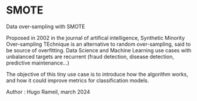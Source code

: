# SMOTE
Data over-sampling with SMOTE 

Proposed in 2002 in the journal of artifical intelligence, Synthetic Minority Over-sampling TEchnique is an alternative to random over-sampling, said to be source of overfitting. 
Data Science and Machine Learning use cases with unbalanced targets are recurrent (fraud detection, disease detection, predictive maintenance...)

The objective of this tiny use case is to introduce how the algorithm works, and how it could improve metrics for classification models.



Author : Hugo Rameil, march 2024


